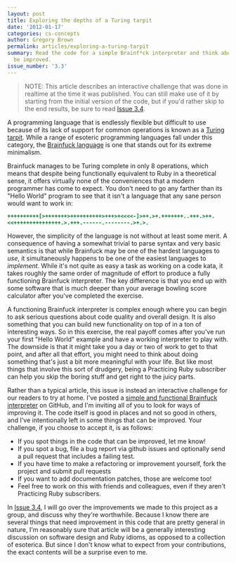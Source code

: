 ```yaml
---
layout: post
title: Exploring the depths of a Turing tarpit
date: '2012-01-17'
categories: cs-concepts
author: Gregory Brown
permalink: articles/exploring-a-turing-tarpit
summary: Read the code for a simple Brainf*ck interpreter and think about how it might
  be improved.
issue_number: '3.3'
---
```


> NOTE: This article describes an interactive challenge that was done in
> realtime at the time it was published. You can still make use of it
> by starting from the initial version of the code, but if you'd
> rather skip to the end results, be sure to read [Issue 3.4](http://practicingruby.com/articles/spiral-staircase-of-refactoring).

A programming language that is endlessly flexible but difficult to use because
of its lack of support for common operations is known as a [Turing
tarpit](http://en.wikipedia.org/wiki/Turing_tarpit). While a range of esoteric
programming languages fall under this category, the [Brainfuck
language](http://en.wikipedia.org/wiki/Brainfuck) is one that stands out for its
extreme minimalism.

Brainfuck manages to be Turing complete in only 8 operations, which means that
despite being functionally equivalent to Ruby in a theoretical sense, it offers
virtually none of the conveniences that a modern programmer has come to expect.
You don't need to go any farther than its "Hello World" program to see that it
isn't a language that any sane person would want to work in:

```ruby
++++++++++[>+++++++>++++++++++>+++>+<<<<-]>++.>+.+++++++..+++.>++.
<<+++++++++++++++.>.+++.------.--------.>+.>.
```

However, the simplicity of the language is not without at least some merit. A
consequence of having a somewhat trivial to parse syntax and very basic
semantics is that while Brainfuck may be one of the hardest languages to *use*,
it simultaneously happens to be one of the easiest languages to *implement*.
While it's not quite as easy a task as working on a code kata, it takes roughly
the same order of magnitude of effort to produce a fully functioning Brainfuck
interpreter. The key difference is that you end up with some software that is
much deeper than your average bowling score calculator after you've completed
the exercise.

A functioning Brainfuck interpreter is complex enough where you can begin to ask
serious questions about code quality and overall design. It is also something
that you can build new functionality on top of in a ton of interesting ways. So
in this exercise, the real payoff comes after you've run your first "Hello
World" example and have a working interpreter to play with. The downside is that
it might take you a day or two of work to get to that point, and after all that
effort, you might need to think about doing something that's just a bit more
meaningful with your life. But like most things that involve this sort of
drudgery, being a Practicing Ruby subscriber can help you skip the boring stuff
and get right to the juicy parts.

Rather than a typical article, this issue is instead an interactive challenge
for our readers to try at home. I've posted a [simple and functional Brainfuck
interpreter](https://github.com/elm-city-craftworks/turing_tarpit/tree/starting_point) on GitHub,
and I'm inviting all of you to look for ways of improving it. The code itself is
good in places and not so good in others, and I've intentionally left in some
things that can be improved. Your challenge, if you choose to accept it, is as
follows:

* If you spot things in the code that can be improved, let me know!
* If you spot a bug, file a bug report via github issues and optionally send a pull request that includes a failing test.
* If you have time to make a refactoring or improvement yourself, fork the project and submit pull requests
* If you want to add documentation patches, those are welcome too!
* Feel free to work on this with friends and colleagues, even if they aren't Practicing Ruby subscribers.

In [Issue 3.4](http://practicingruby.com/articles/spiral-staircase-of-refactoring), I will
go over the improvements we made to this project as a group, and discuss why
they're worthwhile. Because I know there are several things that need
improvement in this code that are pretty general in nature, I'm reasonably sure
that article will be a generally interesting discussion on software design and
Ruby idioms, as opposed to a collection of esoterica. But since I don't know
what to expect from your contributions, the exact contents will be a surprise
even to me.